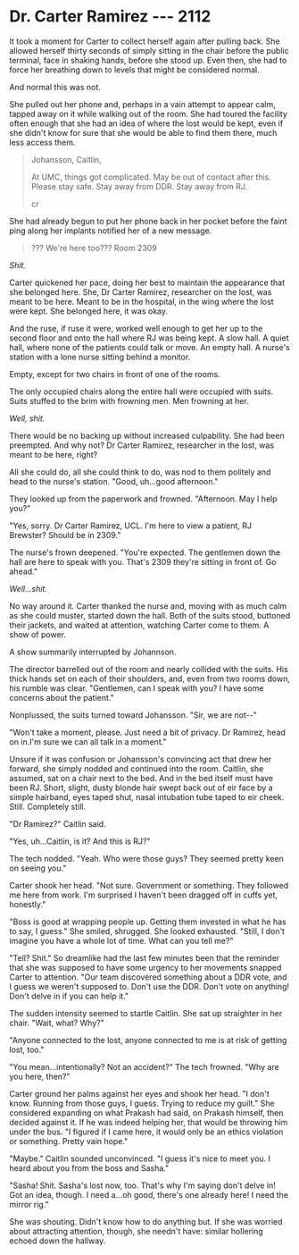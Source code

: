 # Dr. Carter Ramirez --- 2112

It took a moment for Carter to collect herself again after pulling back. She allowed herself thirty seconds of simply sitting in the chair before the public terminal, face in shaking hands, before she stood up. Even then, she had to force her breathing down to levels that might be considered normal.

And normal this was not.

She pulled out her phone and, perhaps in a vain attempt to appear calm, tapped away on it while walking out of the room. She had toured the facility often enough that she had an idea of where the lost would be kept, even if she didn't know for sure that she would be able to find them there, much less access them.

> Johansson, Caitlin,
>
> At UMC, things got complicated. May be out of contact after this. Please stay safe. Stay away from DDR. Stay away from RJ.
>
> cr

She had already begun to put her phone back in her pocket before the faint ping along her implants notified her of a new message.

> ??? We're here too??? Room 2309

*Shit.* 

Carter quickened her pace, doing her best to maintain the appearance that she belonged here. She, Dr Carter Ramirez, researcher on the lost, was meant to be here. Meant to be in the hospital, in the wing where the lost were kept. She belonged here, it was okay.

And the ruse, if ruse it were, worked well enough to get her up to the second floor and onto the hall where RJ was being kept. A slow hall. A quiet hall, where none of the patients could talk or move. An empty hall. A nurse's station with a lone nurse sitting behind a monitor.

Empty, except for two chairs in front of one of the rooms.

The only occupied chairs along the entire hall were occupied with suits. Suits stuffed to the brim with frowning men. Men frowning at her.

*Well, shit.*

There would be no backing up without increased culpability. She had been preempted. And why not? Dr Carter Ramirez, researcher in the lost, was meant to be here, right?

All she could do, all she could think to do, was nod to them politely and head to the nurse's station. "Good, uh...good afternoon."

They looked up from the paperwork and frowned. "Afternoon. May I help you?"

"Yes, sorry. Dr Carter Ramirez, UCL. I'm here to view a patient, RJ Brewster? Should be in 2309."

The nurse's frown deepened. "You're expected. The gentlemen down the hall are here to speak with you. That's 2309 they're sitting in front of. Go ahead."

*Well...shit.*

No way around it. Carter thanked the nurse and, moving with as much calm as she could muster, started down the hall. Both of the suits stood, buttoned their jackets, and waited at attention, watching Carter come to them. A show of power.

A show summarily interrupted by Johannson.

The director barrelled out of the room and nearly collided with the suits. His thick hands set on each of their shoulders, and, even from two rooms down, his rumble was clear. "Gentlemen, can I speak with you? I have some concerns about the patient."

Nonplussed, the suits turned toward Johansson. "Sir, we are not--"

"Won't take a moment, please. Just need a bit of privacy. Dr Ramirez, head on in.I'm sure we can all talk in a moment."

Unsure if it was confusion or Johansson's convincing act that drew her forward, she simply nodded and continued into the room. Caitlin, she assumed, sat on a chair next to the bed. And in the bed itself must have been RJ. Short, slight, dusty blonde hair swept back out of eir face by a simple hairband, eyes taped shut, nasal intubation tube taped to eir cheek. Still. Completely still.

"Dr Ramirez?" Caitlin said.

"Yes, uh...Caitlin, is it? And this is RJ?"

The tech nodded. "Yeah. Who were those guys? They seemed pretty keen on seeing you."

Carter shook her head. "Not sure. Government or something. They followed me here from work. I'm surprised I haven't been dragged off in cuffs yet, honestly."

"Boss is good at wrapping people up. Getting them invested in what he has to say, I guess." She smiled, shrugged. She looked exhausted. "Still, I don't imagine you have a whole lot of time. What can you tell me?"

"Tell? Shit." So dreamlike had the last few minutes been that the reminder that she was supposed to have some urgency to her movements snapped Carter to attention. "Our team discovered something about a DDR vote, and I guess we weren't supposed to. Don't use the DDR. Don't vote on anything! Don't delve in if you can help it."

The sudden intensity seemed to startle Caitlin. She sat up straighter in her chair. "Wait, what? Why?"

"Anyone connected to the lost, anyone connected to me is at risk of getting lost, too."

"You mean...intentionally? Not an accident?" The tech frowned. "Why are you here, then?"

Carter ground her palms against her eyes and shook her head. "I don't know. Running from those guys, I guess. Trying to reduce my guilt." She considered expanding on what Prakash had said, on Prakash himself, then decided against it. If he was indeed helping her, that would be throwing him under the bus. "I figured if I came here, it would only be an ethics violation or something. Pretty vain hope."

"Maybe." Caitlin sounded unconvinced. "I guess it's nice to meet you. I heard about you from the boss and Sasha."

"Sasha! Shit. Sasha's lost now, too. That's why I'm saying don't delve in! Got an idea, though. I need a...oh good, there's one already here! I need the mirror rig."

She was shouting. Didn't know how to do anything but. If she was worried about attracting attention, though, she needn't have: similar hollering echoed down the hallway.
